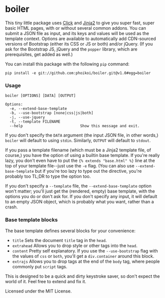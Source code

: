 # boiler

This tiny little package uses [Click](http://click.pocoo.org/) and
[Jinja2](http://jinja.pocoo.org/) to give you super fast, super basic
HTML pages, with or without several common addons. You can submit a JSON
file as input, and its keys and values will be used as the template
context.  Options are available to automatically add CDN-sourced versions
of Bootstrap (either its CSS or JS or both) and/or jQuery.  (If you ask
for the Bootstrap JS, jQuery and the `popper` library, which are
prerequisites, get added as well.)

You can install this package with the following `pip` command:

```shell
pip install -e git://github.com:phoikoi/boiler.git@v1.0#egg=boiler
```

### Usage

```
boiler [OPTIONS] [DATA] [OUTPUT]

Options:
  -e, --extend-base-template
  -b, --use-bootstrap [none|css|js|both]
  -j, --use-jquery
  -t, --template FILENAME
  --help                          Show this message and exit.
```

If you don't specify the `DATA` argument (the input JSON file, in
other words,) `boiler` will default to using `stdin`. Similarly, `OUTPUT` will default to `stdout`.

If you pass a template filename (which must be a Jinja2 template file, of
course,) you have the option of using a builtin base template. If you're
really lazy, you don't even have to put the `{% extends "base.html" %}`
line at the top of your template file--just use the `-e` flag.
(You can also use `--extend-base-template` but if you're too lazy to type
out the directive, you're probably too TL;DR to type the option too.

If you don't specify a `--template` file, the `--extend-base-template`
option won't matter; you'll just get the (rendered, empty) base template, with the options you do or don't ask for.  If you don't specify any input, it will default to an empty JSON object, which is probably what you want, rather than a crash.

### Base template blocks

The base template defines several blocks for your convenience:

* `title`
   Sets the document `title` tag in the `head`.
* `extrahead`
   Allows you to drop style or other tags into the `head`.
* `content`
   Pretty self explanatory.  If you use the `--use-bootstrap` flag with
   the values of `css` or `both`, you'll get a `div.container` around
   this block.
* `extrajs`
   Allows you to drop tags at the end of the `body` tag, where people
   commonly put `script` tags.

This is designed to be a quick and dirty keystroke saver, so don't expect
the world of it.  Feel free to extend and fix it.

Licensed under the MIT License.
